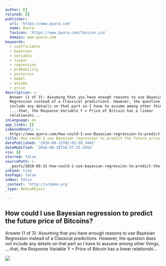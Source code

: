 ```yaml
---
author: []
related: []
publisher:
  url: 'https://www.quora.com'
  name: Quora
  favicon: 'https://www.quora.com/favicon.ico'
  domain: www.quora.com
keywords:
  - coefficients
  - bayesian
  - variable
  - linear
  - regression
  - probability
  - posterior
  - model
  - assume
  - price
description: >-
  Answer (1 of 3): Assuming that you have enough reasons to use Bayesian
  Regression instead of a Classical predictions. However, the question does not
  include any details on that part so I have to assume among other things,
  ....that, the Response Variable Y = Price of Bitcoin has a linear
  relationshi...
inLanguage: en
app_links: []
isBasedOnUrl: >-
  https://www.quora.com/How-could-I-use-Bayesian-regression-to-predict-the-future-price-of-Bitcoins
title: How could I use Bayesian regression to predict the future price of Bitcoins?
datePublished: '2016-08-31T02:02:50.344Z'
dateModified: '2016-08-30T18:57:25.545Z'
via: {}
starred: false
sourcePath: >-
  _posts/2016-08-31-how-could-i-use-bayesian-regression-to-predict-the-future-pr.md
inFeed: true
hasPage: false
inNav: false
_context: 'http://schema.org'
_type: MediaObject

---
```

<article style=""><h1>How could I use Bayesian regression to predict the future price of Bitcoins?</h1><p>Answer (1 of 3): Assuming that you have enough reasons to use Bayesian Regression instead of a Classical predictions. However, the question does not include any details on that part so I have to assume among other things, ....that, the Response Variable Y = Price of Bitcoin has a linear relationshi...</p><img src="https://qph.ec.quoracdn.net/main-thumb-t-3544-200-DDa210tdHWnSwW0GbWfobW5lRxdVxTS3.jpeg" /></article>